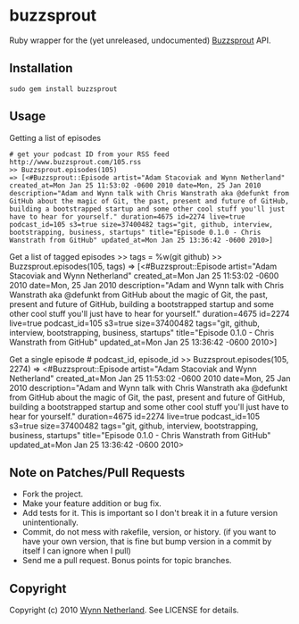 # buzzsprout

Ruby wrapper for the (yet unreleased, undocumented) [Buzzsprout](http://buzzsprout.com) API.

## Installation

    sudo gem install buzzsprout
    
## Usage

Getting a list of episodes

    # get your podcast ID from your RSS feed http://www.buzzsprout.com/105.rss
    >> Buzzsprout.episodes(105)
    => [<#Buzzsprout::Episode artist="Adam Stacoviak and Wynn Netherland" created_at=Mon Jan 25 11:53:02 -0600 2010 date=Mon, 25 Jan 2010 description="Adam and Wynn talk with Chris Wanstrath aka @defunkt from GitHub about the magic of Git, the past, present and future of GitHub, building a bootstrapped startup and some other cool stuff you'll just have to hear for yourself." duration=4675 id=2274 live=true podcast_id=105 s3=true size=37400482 tags="git, github, interview, bootstrapping, business, startups" title="Episode 0.1.0 - Chris Wanstrath from GitHub" updated_at=Mon Jan 25 13:36:42 -0600 2010>]
    

Get a list of tagged episodes
    >> tags = %w(git github)
    >> Buzzsprout.episodes(105, tags)
    => [<#Buzzsprout::Episode artist="Adam Stacoviak and Wynn Netherland" created_at=Mon Jan 25 11:53:02 -0600 2010 date=Mon, 25 Jan 2010 description="Adam and Wynn talk with Chris Wanstrath aka @defunkt from GitHub about the magic of Git, the past, present and future of GitHub, building a bootstrapped startup and some other cool stuff you'll just have to hear for yourself." duration=4675 id=2274 live=true podcast_id=105 s3=true size=37400482 tags="git, github, interview, bootstrapping, business, startups" title="Episode 0.1.0 - Chris Wanstrath from GitHub" updated_at=Mon Jan 25 13:36:42 -0600 2010>]
    
Get a single episode
    # podcast_id, episode_id
    >> Buzzsprout.episodes(105, 2274)
    => <#Buzzsprout::Episode artist="Adam Stacoviak and Wynn Netherland" created_at=Mon Jan 25 11:53:02 -0600 2010 date=Mon, 25 Jan 2010 description="Adam and Wynn talk with Chris Wanstrath aka @defunkt from GitHub about the magic of Git, the past, present and future of GitHub, building a bootstrapped startup and some other cool stuff you'll just have to hear for yourself." duration=4675 id=2274 live=true podcast_id=105 s3=true size=37400482 tags="git, github, interview, bootstrapping, business, startups" title="Episode 0.1.0 - Chris Wanstrath from GitHub" updated_at=Mon Jan 25 13:36:42 -0600 2010>

## Note on Patches/Pull Requests
 
* Fork the project.
* Make your feature addition or bug fix.
* Add tests for it. This is important so I don't break it in a
  future version unintentionally.
* Commit, do not mess with rakefile, version, or history.
  (if you want to have your own version, that is fine but
   bump version in a commit by itself I can ignore when I pull)
* Send me a pull request. Bonus points for topic branches.

## Copyright

Copyright (c) 2010 [Wynn Netherland](http://wynnnetherland.com). See LICENSE for details.
